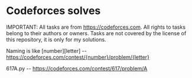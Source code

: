 # Codeforces solves

IMPORTANT: All tasks are from https://codeforces.com. All rights to tasks belong to their authors or owners. Tasks are not covered by the license of this repository, it is only for my solutions.

Naming is like [number][letter] -- https://codeforces.com/contest/{number}/problem/{letter}

617A.py -- https://codeforces.com/contest/617/problem/A
